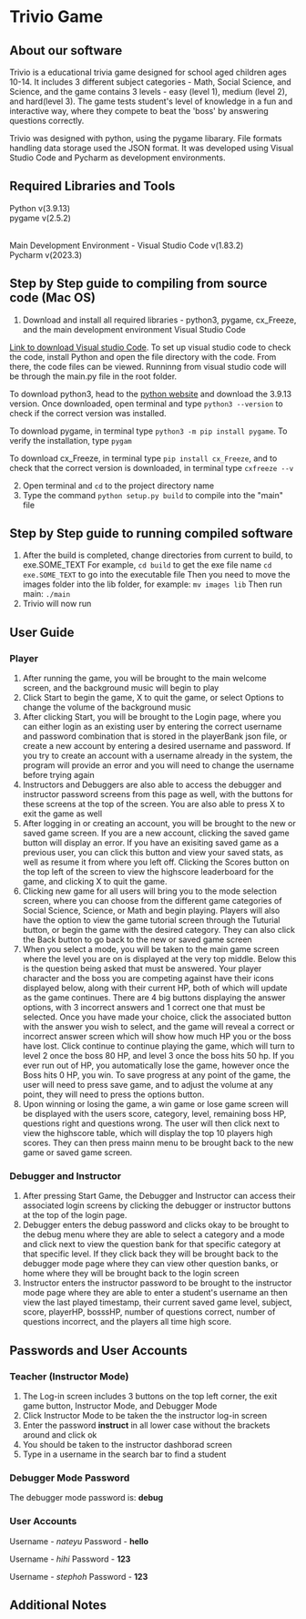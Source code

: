 # Trivio Game

## About our software
Trivio is a educational trivia game designed for school aged children ages 10-14. It includes 3 different subject categories - Math, Social Science, and Science, and the game contains 3 levels - easy (level 1), medium (level 2), and hard(level 3). The game tests student's level of knowledge in a fun and interactive way, where they compete to beat the 'boss' by answering questions correctly. 

Trivio was designed with python, using the pygame libarary. File formats handling data storage used the JSON format. It was developed using Visual Studio Code and Pycharm as development environments. 

## Required Libraries and Tools
Python v(3.9.13)<br>
pygame v(2.5.2)<br>
<br>

Main Development Environment - Visual Studio Code v(1.83.2)<br>
Pycharm v(2023.3)

## Step by Step guide to compiling from source code (Mac OS)
1. Download and install all required libraries - python3, pygame, cx_Freeze, and the main development environment Visual Studio Code<br>

<a href="https://code.visualstudio.com/download">Link to download Visual studio Code</a>. To set up visual studio code to check the code, install Python and open the file directory with the code. From there, the code files can be viewed. Runninng from visual studio code will be through the main.py file in the root folder.

To download python3, head to the <a href="https://www.python.org/downloads/">python website</a> and download the 3.9.13 version. Once downloaded, open terminal and type ```python3 --version``` to check if the correct version was installed. 

To download pygame, in terminal type ```python3 -m pip install pygame```. To verify the installation, type ```pygam```

To download cx_Freeze, in terminal type ```pip install cx_Freeze```, and to check that the correct version is downloaded, in terminal type ```cxfreeze --v```

2. Open terminal and ```cd``` to the project directory name
3. Type the command ```python setup.py build``` to compile into the "main" file


## Step by Step guide to running compiled software
1. After the build is completed, change directories from current to build, to exe.SOME_TEXT
For example, 
```cd build``` to get the exe file name 
```cd exe.SOME_TEXT``` to go into the executable file
Then you need to move the images folder into the lib folder, for example: 
```mv images lib```
Then run main:
```./main```
2. Trivio will now run


## User Guide
### Player
1. After running the game, you will be brought to the main welcome screen, and the background music will begin to play
2. Click Start to begin the game, X to quit the game, or select Options to change the volume of the background music
3. After clicking Start, you will be brought to the Login page, where you can either login as an existing user by entering the correct username and password combination that is stored in the playerBank json file, or create a new account by entering a desired username and password. If you try to create an account with a username already in the system, the program will provide an error and you will need to change the username before trying again
4. Instructors and Debuggers are also able to access the debugger and instructor password screens from this page as well, with the buttons for these screens at the top of the screen. You are also able to press X to exit the game as well
5. After logging in or creating an account, you will be brought to the new or saved game screen. If you are a new account, clicking the saved game button will display an error. If you have an exisiting saved game as a previous user, you can click this button and view your saved stats, as well as resume it from where you left off. Clicking the Scores button on the top left of the screen to view the highscore leaderboard for the game, and clicking X to quit the game.
6. Clicking new game for all users will bring you to the mode selection screen, where you can choose from the different game categories of Social Science, Science, or Math and begin playing. Players will also have the option to view the game tutorial screen through the Tuturial button, or begin the game with the desired category. They can also click the Back button to go back to the new or saved game screen
7. When you select a mode, you will be taken to the main game screen where the level you are on is displayed at the very top middle. Below this is the question being asked that must be answered. Your player character and the boss you are competing against have their icons displayed below, along with their current HP, both of which will update as the game continues. There are 4 big buttons displaying the answer options, with 3 incorrect answers and 1 correct one that must be selected. Once you have made your choice, click the associated button with the answer you wish to select, and the game will reveal a correct or incorrect answer screen which will show how much HP you or the boss have lost. Click continue to continue playing the game, which will turn to level 2 once the boss 80 HP, and level 3 once the boss hits 50 hp. If you ever run out of HP, you automatically lose the game, however once the Boss hits 0 HP, you win. To save progress at any point of the game, the user will need to press save game, and to adjust the volume at any point, they will need to press the options button. 
8. Upon winning or losing the game, a win game or lose game screen will be displayed with the users score, category, level, remaining boss HP, questions right and questions wrong. The user will then click next to view the highscore table, which will display the top 10 players high scores. They can then press mainn menu to be brought back to the new game or saved game screen. 

### Debugger and Instructor
1. After pressing Start Game, the Debugger and Instructor can access their associated login screens by clicking the debugger or instructor buttons at the top of the login page. 
2. Debugger enters the debug password and clicks okay to be brought to the debug menu where they are able to select a category and a mode and click next to view the question bank for that specific category at that specific level. If they click back they will be brought back to the debugger mode page where they can view other question banks, or home where they will be brought back to the login screen
3. Instructor enters the instructor password to be brought to the instructor mode page where they are able to enter a student's username an then view the last played timestamp, their current saved game level, subject, score, playerHP, bosssHP, number of questions correct, number of questions incorrect, and the players all time high score. 


## Passwords and User Accounts
### Teacher (Instructor Mode)
1. The Log-in screen includes 3 buttons on the top left corner, the exit game button, Instructor Mode, and Debugger Mode
2. Click Instructor Mode to be taken the the instructor log-in screen
3. Enter the password <b>instruct</b> in all lower case without the brackets around and click ok
4. You should be taken to the instructor dashborad screen
5. Type in a username in the search bar to find a student 

### Debugger Mode Password
The debugger mode password is: <b>debug</b>

### User Accounts
Username - <i>nateyu</i>
Password - <b>hello</b>

Username - <i>hihi</i>
Password - <b>123</b>

Username - <i>stephoh</i>
Password - <b>123</b>

## Additional Notes



